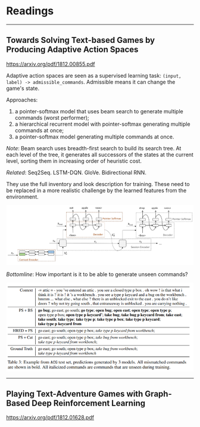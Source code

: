 # Readings

----

## Towards Solving Text-based Games by Producing Adaptive Action Spaces

https://arxiv.org/pdf/1812.00855.pdf

Adaptive action spaces are seen as a supervised learning task: `(input, label) -> admissible_commands`. Admissible means it can change the game's state. 

Approaches:

1. a pointer-softmax model that uses beam search to generate multiple commands (worst performer);
2. a hierarchical recurrent model with pointer-softmax generating multiple commands at once;
3. a pointer-softmax model generating multiple commands at once.

*Note*: Beam search uses breadth-first search to build its search tree. At each level of the tree, it generates all successors of the states at the current level, sorting them in increasing order of heuristic cost.

*Related*: Seq2Seq. LSTM-DQN. GloVe. Bidirectional RNN.

They use the full inventory and look description for training. These need to be replaced in a more realistic challenge by the learned features from the environment.

![](img/cote_adaptive_action_spaces_architecture.png)

*Bottomline*: How important is it to be able to generate unseen commands?

![](img/cote_adaptive_action_spaces_results.png)

----

## Playing Text-Adventure Games with Graph-Based Deep Reinforcement Learning

https://arxiv.org/pdf/1812.01628.pdf